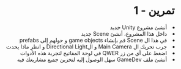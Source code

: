 <div dir=rtl>
  
#  تمرين - 1

<li>أنشئ مشروع  Unity جديد </li>
<li>داخل هذا المشروع، أنشئ  Scene  جديد </li>
<li>في هذا ال  Scene قم بإنشاء game objects و حولهم إلى prefabs</li>
<li>جرب تحريك ال Main Camera و الDirectional Light و انظر ماذا يحدث</li>
<li>اضغط على أي من زر  QWER في لوحة المفاتيح لتجربة هذه الأدوات</li>
<li>أنشئ ملف  GameDev سهل الوصول إليه لتخزين جميع مشاريعك فيه</li>

</div>

